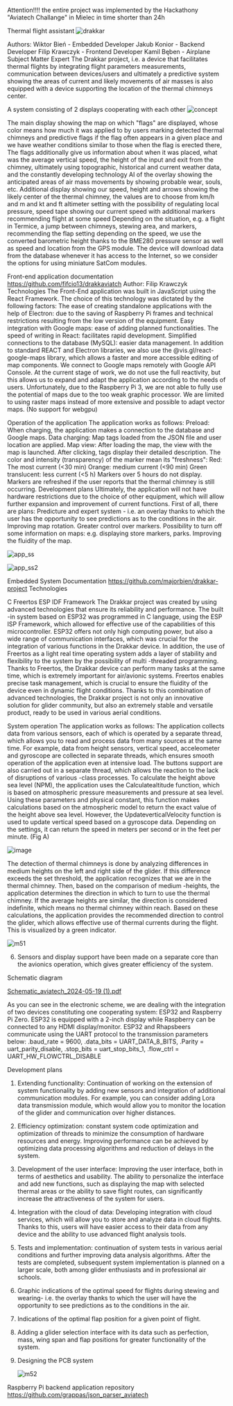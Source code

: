 Attention!!!! the entire project was implemented by the Hackathony "Aviatech Challange" in Mielec in time shorter than 24h

Thermal flight assistant
![drakkar](https://github.com/majorBien/drakkar-project/assets/122567282/e06a6866-3b9f-4182-b599-cbed8aefec30)



Authors:
Wiktor Bień - Embedded Developer
Jakub Konior - Backend Developer
Filip Krawczyk - Frontend Developer
Kamil Bęben - Airplane Subject Matter Expert
The Drakkar project, i.e. a device that facilitates thermal flights by integrating flight parameters measurements, communication between devices/users and ultimately a predictive system showing the areas of current and likely movements of air masses is also equipped with a device supporting the location of the thermal chimneys center.
 
A system consisting of 2 displays cooperating with each other 
![concept](https://github.com/majorBien/drakkar-project/assets/122567282/4f82219e-fd74-4118-9807-29f00a2f07b4)

The main display showing the map on which "flags" are displayed, whose color means how much it was applied to by users marking detected thermal chimneys and predictive flags if the flag often appears in a given place and we have weather conditions similar to those when the flag is erected there, The flags additionally give us information about when it was placed, what was the average vertical speed, the height of the input and exit from the chimney, ultimately using topographic, historical and current weather data, and the constantly developing technology AI of the overlay showing the anticipated areas of air mass movements by showing probable wear, souls, etc.
Additional display showing our speed, height and arrows showing the likely center of the thermal chimney, the values are to choose from km/h and m and kt and ft altimeter setting with the possibility of regulating local pressure, speed tape showing our current speed with additional markers recommending flight at some speed Depending on the situation, e.g. a flight in Termice, a jump between chimneys, stewing area, and markers, recommending the flap setting depending on the speed, we use the converted barometric height thanks to the BME280 pressure sensor as well as speed and location from the GPS module.
The device will download data from the database whenever it has access to the Internet, so we consider the options for using miniature SatCom modules.

Front-end application documentation
https://github.com/fifcio13/drakkaviatch
Author: Filip Krawczyk
Technologies
The Front-End application was built in JavaScript using the React Framework. The choice of this technology was dictated by the following factors:
The ease of creating standalone applications with the help of Electron: due to the saving of Raspberry Pi frames and technical restrictions resulting from the low version of the equipment.
Easy integration with Google maps: ease of adding planned functionalities.
The speed of writing in React: facilitates rapid development.
Simplified connections to the database (MySQL): easier data management.
In addition to standard REACT and Electron libraries, we also use the @vis.gl/react-google-maps library, which allows a faster and more accessible editing of map components. We connect to Google maps remotely with Google API Console.
At the current stage of work, we do not use the full reactivity, but this allows us to expand and adapt the application according to the needs of users. Unfortunately, due to the Raspberry Pi 3, we are not able to fully use the potential of maps due to the too weak graphic processor. We are limited to using raster maps instead of more extensive and possible to adapt vector maps. (No support for webgpu)


Operation of the application
The application works as follows:
Preload: When charging, the application makes a connection to the database and Google maps.
Data charging: Map tags loaded from the JSON file and user location are applied.
Map view: After loading the map, the view with the map is launched. After clicking, tags display their detailed description. The color and intensity (transparency) of the marker mean its "freshness":
Red: The most current (<30 min)
Orange: medium current (<90 min)
Green translucent: less current (<5 h)
Markers over 5 hours do not display.
Markers are refreshed if the user reports that the thermal chimney is still occurring.
Development plans
Ultimately, the application will not have hardware restrictions due to the choice of other equipment, which will allow further expansion and improvement of current functions. First of all, there are plans:
Predicture and expert system - i.e. an overlay thanks to which the user has the opportunity to see predictions as to the conditions in the air.
Improving map rotation.
Greater control over markers.
Possibility to turn off some information on maps: e.g. displaying store markers, parks.
Improving the fluidity of the map.

![app_ss](https://github.com/majorBien/drakkar-project/assets/122567282/11824d8f-2fe1-4e40-9cc8-7cfd5823cd76)

![app_ss2](https://github.com/majorBien/drakkar-project/assets/122567282/7837cb90-1188-4bb0-a863-71cb1346ea1f)

Embedded System Documentation
https://github.com/majorbien/drakkar-project
Technologies

C
Freertos
ESP IDF Framework
The Drakkar project was created by using advanced technologies that ensure its reliability and performance. The built -in system based on ESP32 was programmed in C language, using the ESP ISP Framework, which allowed for effective use of the capabilities of this microcontroller. ESP32 offers not only high computing power, but also a wide range of communication interfaces, which was crucial for the integration of various functions in the Drakkar device.
In addition, the use of Freertos as a light real time operating system adds a layer of stability and flexibility to the system by the possibility of multi -threaded programming. Thanks to Freertos, the Drakkar device can perform many tasks at the same time, which is extremely important for air/avionic systems. Freertos enables precise task management, which is crucial to ensure the fluidity of the device even in dynamic flight conditions.
Thanks to this combination of advanced technologies, the Drakkar project is not only an innovative solution for glider community, but also an extremely stable and versatile product, ready to be used in various aerial conditions.




System operation
The application works as follows:
The application collects data from various sensors, each of which is operated by a separate thread, which allows you to read and process data from many sources at the same time. For example, data from height sensors, vertical speed, acceleometer and gyroscope are collected in separate threads, which ensures smooth operation of the application even at intensive load.
The buttons support are also carried out in a separate thread, which allows the reaction to the lack of disruptions of various -class processes.
To calculate the height above sea level (NPM), the application uses the Calculatealtitude function, which is based on atmospheric pressure measurements and pressure at sea level. Using these parameters and physical constant, this function makes calculations based on the atmospheric model to return the exact value of the height above sea level.
However, the UpdateverticalVelocity function is used to update vertical speed based on a gyroscope data. Depending on the settings, it can return the speed in meters per second or in the feet per minute. (Fig A)

![image](https://github.com/majorBien/drakkar-project/assets/122567282/33cccdd0-d869-4bac-b1c5-da39f5f0f004)

The detection of thermal chimneys is done by analyzing differences in medium heights on the left and right side of the glider. If this difference exceeds the set threshold, the application recognizes that we are in the thermal chimney. Then, based on the comparison of medium -heights, the application determines the direction in which to turn to use the thermal chimney. If the average heights are similar, the direction is considered indefinite, which means no thermal chimney within reach. Based on these calculations, the application provides the recommended direction to control the glider, which allows effective use of thermal currents during the flight. This is visualized by a green indicator. 


![m51](https://github.com/majorBien/drakkar-project/assets/122567282/2b249c62-20f5-470b-bf0e-1296b5863449)



6. Sensors and display support have been made on a separate core than the avionics operation, which gives greater efficiency of the system.

Schematic diagram

[Schematic_aviatech_2024-05-19 (1).pdf](https://github.com/majorBien/drakkar-project/files/15378322/Schematic_aviatech_2024-05-19.1.pdf)


As you can see in the electronic scheme, we are dealing with the integration of two devices constituting one cooperating system: ESP32 and Raspberry Pi Zero. ESP32 is equipped with a 2-inch display while Raspberry can be connected to any HDMI display/monitor. ESP32 and Rhapsbeers communicate using the UART protocol to the transmission parameters below:
         .baud_rate = 9600,
         .data_bits = UART_DATA_8_BITS,
         .Parity = uart_parity_disable,
         .stop_bits = uart_stop_bits_1,
         .flow_ctrl = UART_HW_FLOWCTRL_DISABLE

Development plans
1. Extending functionality: Continuation of working on the extension of system functionality by adding new sensors and integration of additional communication modules. For example, you can consider adding Lora data transmission module, which would allow you to monitor the location of the glider and communication over higher distances.

2. Efficiency optimization: constant system code optimization and optimization of threads to minimize the consumption of hardware resources and energy. Improving performance can be achieved by optimizing data processing algorithms and reduction of delays in the system.

3. Development of the user interface: Improving the user interface, both in terms of aesthetics and usability. The ability to personalize the interface and add new functions, such as displaying the map with selected thermal areas or the ability to save flight routes, can significantly increase the attractiveness of the system for users.

4. Integration with the cloud of data: Developing integration with cloud services, which will allow you to store and analyze data in cloud flights. Thanks to this, users will have easier access to their data from any device and the ability to use advanced flight analysis tools.

5. Tests and implementation: continuation of system tests in various aerial conditions and further improving data analysis algorithms. After the tests are completed, subsequent system implementation is planned on a larger scale, both among glider enthusiasts and in professional air schools.

6. Graphic indications of the optimal speed for flights during stewing and wearing- i.e. the overlay thanks to which the user will have the opportunity to see predictions as to the conditions in the air.
7. Indications of the optimal flap position for a given point of flight.
8. Adding a glider selection interface with its data such as perfection, mass, wing span and flap positions for greater functionality of the system.

9. Designing the PCB system

   ![m52](https://github.com/majorBien/drakkar-project/assets/122567282/a32394b0-1099-4c76-8320-0154f7437f40)


Raspberry Pi backend application repository
https://github.com/grappas/json_parser_aviatech

